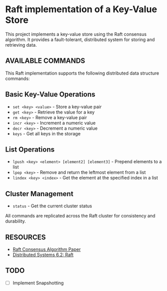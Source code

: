 # Raft implementation of a Key-Value Store

This project implements a key-value store using the Raft consensus algorithm. It provides a fault-tolerant, distributed system for storing and retrieving data.

## AVAILABLE COMMANDS

This Raft implementation supports the following distributed data structure commands:

## Basic Key-Value Operations

- `set <key> <value>` - Store a key-value pair
- `get <key>` - Retrieve the value for a key
- `rm <key>` - Remove a key-value pair
- `incr <key>` - Increment a numeric value
- `decr <key>` - Decrement a numeric value
- `keys` - Get all keys in the storage

## List Operations

- `lpush <key> <element> [element2] [element3]` - Prepend elements to a list
- `lpop <key>` - Remove and return the leftmost element from a list
- `lindex <key> <index>` - Get the element at the specified index in a list

## Cluster Management

- `status` - Get the current cluster status

All commands are replicated across the Raft cluster for consistency and durability.

## RESOURCES

- [Raft Consensus Algorithm Paper](https://raft.github.io/raft.pdf)
- [Distributed Systems 6.2: Raft](https://www.youtube.com/watch?v=uXEYuDwm7e4)

## TODO

- [ ] Implement Snapshotting
